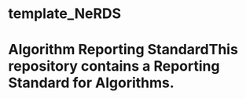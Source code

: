 # template_NeRDS
# Algorithm Reporting StandardThis repository contains a Reporting Standard for Algorithms. 
